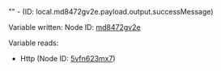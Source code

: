 "" - (ID: local.md8472gv2e.payload.output.successMessage)

Variable written:
Node ID: [md8472gv2e](../nodes/md8472gv2e.md)

Variable reads:
* Http (Node ID: [5vfn623mx7](../nodes/5vfn623mx7.md))
